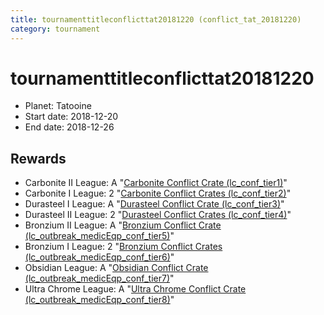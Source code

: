 ```yaml
---
title: tournamenttitleconflicttat20181220 (conflict_tat_20181220)
category: tournament
---
```

# tournamenttitleconflicttat20181220

  * Planet: Tatooine
  * Start date: 2018-12-20
  * End date: 2018-12-26

## Rewards

  * Carbonite II League: A "[Carbonite Conflict Crate (lc_conf_tier1)](lc_conf_tier1.html)"
  * Carbonite I League: 2 "[Carbonite Conflict Crates (lc_conf_tier2)](lc_conf_tier2.html)"
  * Durasteel I League: A "[Durasteel Conflict Crate (lc_conf_tier3)](lc_conf_tier3.html)"
  * Durasteel II League: 2 "[Durasteel Conflict Crates (lc_conf_tier4)](lc_conf_tier4.html)"
  * Bronzium II League: A "[Bronzium Conflict Crate (lc_outbreak_medicEqp_conf_tier5)](lc_outbreak_medicEqp_conf_tier5.html)"
  * Bronzium I League: 2 "[Bronzium Conflict Crates (lc_outbreak_medicEqp_conf_tier6)](lc_outbreak_medicEqp_conf_tier6.html)"
  * Obsidian League: A "[Obsidian Conflict Crate (lc_outbreak_medicEqp_conf_tier7)](lc_outbreak_medicEqp_conf_tier7.html)"
  * Ultra Chrome League: A "[Ultra Chrome Conflict Crate (lc_outbreak_medicEqp_conf_tier8)](lc_outbreak_medicEqp_conf_tier8.html)"

